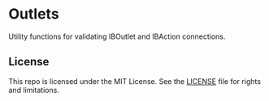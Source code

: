 # Outlets

Utility functions for validating IBOutlet and IBAction connections.

## License

This repo is licensed under the MIT License. See the [LICENSE](LICENSE.md) file for rights and limitations.
